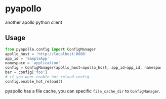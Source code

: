 # pyapollo
another apollo python client

## Usage

```python
from pyapollo.config import ConfigManager
apollo_host = 'http://localhost:8080'
app_id = 'SampleApp'
namespace = 'application'
config = ConfigManager(apollo_host=apollo_host, app_id=app_id, namespace=namespace)
bar = config['foo']
# if you want enable hot reload config
config.enable_hot_reload()
```

pyapollo has a file cache, you can specific `file_cache_dir` to `ConfigManager`.
